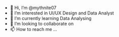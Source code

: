- 👋 Hi, I’m @mythnite07
- 👀 I’m interested in UI/UX Design and Data Analyst 
- 🌱 I’m currently learning Data Analysing
- 💞️ I’m looking to collaborate on 
- 📫 How to reach me ...

<!---
mythnite07/mythnite07 is a ✨ special ✨ repository because its `README.md` (this file) appears on your GitHub profile.
You can click the Preview link to take a look at your changes.
--->

